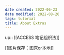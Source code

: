 ```yaml
---
date created: 2022-06-23
date modified: 2022-08-20
tags: tutorial
title: About Extras
---
```


up:: [[ACCESS 笔记组织法]]

[[图片保存：图床or本地]]
